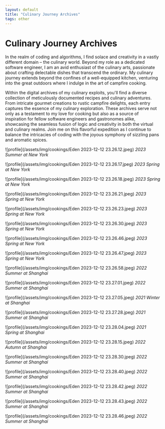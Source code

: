 ```yaml
---
layout: default
title: "Culinary Journey Archives"
tags: other
---
```


# Culinary Journey Archives

In the realm of coding and algorithms, I find solace and creativity in a vastly different domain – the culinary world. Beyond my role as a dedicated software engineer, I am an avid enthusiast of the culinary arts, passionate about crafting delectable dishes that transcend the ordinary. My culinary journey extends beyond the confines of a well-equipped kitchen, venturing into the great outdoors where I indulge in the art of campfire cooking.

Within the digital archives of my culinary exploits, you'll find a diverse collection of meticulously documented recipes and culinary adventures. From intricate gourmet creations to rustic campfire delights, each entry captures the essence of my culinary exploration. These archives serve not only as a testament to my love for cooking but also as a source of inspiration for fellow software engineers and gastronomes alike, showcasing the seamless fusion of logic and creativity in both the virtual and culinary realms. Join me on this flavorful expedition as I continue to balance the intricacies of coding with the joyous symphony of sizzling pans and aromatic spices.

  
![profile](/assets/img/cookings/Eden 2023-12-12 23.26.12.jpeg)
*2023 Summer at New York*
  

![profile](/assets/img/cookings/Eden 2023-12-12 23.26.17.jpeg)
*2023 Spring at New York*
  

![profile](/assets/img/cookings/Eden 2023-12-12 23.26.18.jpeg)
*2023 Spring at New York*
  

![profile](/assets/img/cookings/Eden 2023-12-12 23.26.21.jpeg)
*2023 Spring at New York*
  

![profile](/assets/img/cookings/Eden 2023-12-12 23.26.23.jpeg)
*2023 Spring at New York*
  

![profile](/assets/img/cookings/Eden 2023-12-12 23.26.30.jpeg)
*2023 Spring at New York*
  
  
![profile](/assets/img/cookings/Eden 2023-12-12 23.26.46.jpeg)
*2023 Spring at New York*
  
  
![profile](/assets/img/cookings/Eden 2023-12-12 23.26.47.jpeg)
*2023 Spring at New York*
  
  
![profile](/assets/img/cookings/Eden 2023-12-12 23.26.58.jpeg)
*2022 Summer at Shanghai*
  
  
![profile](/assets/img/cookings/Eden 2023-12-12 23.27.01.jpeg)
*2022 Summer at Shanghai*
  
  
![profile](/assets/img/cookings/Eden 2023-12-12 23.27.05.jpeg)
*2021 Winter at Shanghai*
  
  
![profile](/assets/img/cookings/Eden 2023-12-12 23.27.28.jpeg)
*2021 Summer at Shanghai*
  
  
![profile](/assets/img/cookings/Eden 2023-12-12 23.28.04.jpeg)
*2021 Spring at Shanghai*
  
  
![profile](/assets/img/cookings/Eden 2023-12-12 23.28.15.jpeg)
*2022 Autumn at Shanghai*
  
  
![profile](/assets/img/cookings/Eden 2023-12-12 23.28.30.jpeg)
*2022 Summer at Shanghai*
  
  
![profile](/assets/img/cookings/Eden 2023-12-12 23.28.40.jpeg)
*2022 Summer at Shanghai*
  
  
![profile](/assets/img/cookings/Eden 2023-12-12 23.28.42.jpeg)
*2022 Summer at Shanghai*
  
  
![profile](/assets/img/cookings/Eden 2023-12-12 23.28.43.jpeg)
*2022 Summer at Shanghai*
  
  
![profile](/assets/img/cookings/Eden 2023-12-12 23.28.46.jpeg)
*2022 Summer at Shanghai*
  
  
